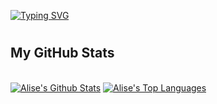 [![Typing SVG](https://readme-typing-svg.herokuapp.com?color=%FFC0CB&lines=Hi,+I'm+Elizaveta)](https://git.io/typing-svg)
<h1></h1>

## My GitHub Stats
<br>
  <a href="https://github.com/aliseshmidt/github-readme-stats"><img alt="Alise's Github Stats" src="https://github-readme-stats.vercel.app/api?username=aliseshmidt&show_icons=true&count_private=true&theme=react&hide_border=true&bg_color=FFC0CB" /></a>
  <a href="https://github.com/aliseshmidt/github-readme-stats?color=%FFC0CB"><img alt="Alise's Top Languages" src="https://github-readme-stats.vercel.app/api/top-langs/?username=aliseshmidt&langs_count=8&count_private=true&layout=compact&theme=react&hide_border=true&bg_color=FFC0CB" /></a>
</br>

<!--
**Aliseshmidt/Aliseshmidt** is a ✨ _special_ ✨ repository because its `README.md` (this file) appears on your GitHub profile.

Here are some ideas to get you started:

- 🔭 I’m currently working on ...
- 🌱 I’m currently learning ...
- 👯 I’m looking to collaborate on ...
- 🤔 I’m looking for help with ...
- 💬 Ask me about ...
- 📫 How to reach me: ...
- 😄 Pronouns: ...
- ⚡ Fun fact: ...
-->
